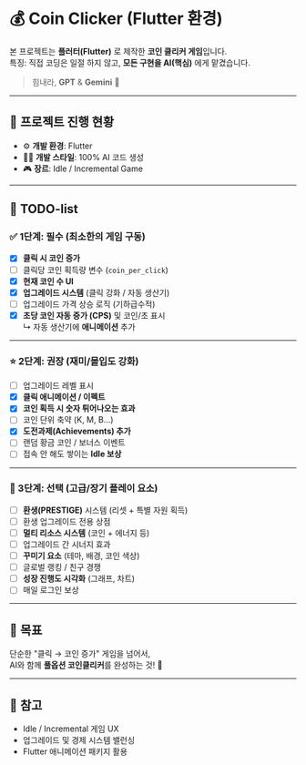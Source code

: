 # 💰 Coin Clicker (Flutter 환경)

본 프로젝트는 **플러터(Flutter)** 로 제작한 **코인 클리커 게임**입니다.  
특징: 직접 코딩은 일절 하지 않고, **모든 구현을 AI(핵심)** 에게 맡겼습니다.  

> 힘내라, **GPT** & **Gemini** 🚀

---

## 📌 프로젝트 진행 현황

- ⚙️ **개발 환경**: Flutter  
- 🧑‍💻 **개발 스타일**: 100% AI 코드 생성  
- 🎮 **장르**: Idle / Incremental Game

---

## 📝 TODO-list

### ✅ 1단계: 필수 (최소한의 게임 구동)
- [x] **클릭 시 코인 증가**
- [ ] 클릭당 코인 획득량 변수 (`coin_per_click`)
- [x] **현재 코인 수 UI**
- [x] **업그레이드 시스템** (클릭 강화 / 자동 생산기)
- [ ] 업그레이드 가격 상승 로직 (기하급수적)
- [x] **초당 코인 자동 증가 (CPS)** 및 코인/초 표시  
  ↳ 자동 생산기에 **애니메이션** 추가

---

### ⭐ 2단계: 권장 (재미/몰입도 강화)
- [ ] 업그레이드 레벨 표시
- [x] **클릭 애니메이션 / 이펙트**
- [x] **코인 획득 시 숫자 튀어나오는 효과**
- [ ] 코인 단위 축약 (K, M, B...)
- [x] **도전과제(Achievements) 추가**
- [ ] 랜덤 황금 코인 / 보너스 이벤트
- [ ] 접속 안 해도 쌓이는 **Idle 보상**

---

### 🌟 3단계: 선택 (고급/장기 플레이 요소)
- [ ] **환생(PRESTIGE)** 시스템 (리셋 + 특별 자원 획득)
- [ ] 환생 업그레이드 전용 상점
- [ ] **멀티 리소스 시스템** (코인 + 에너지 등)
- [ ] 업그레이드 간 시너지 효과
- [ ] **꾸미기 요소** (테마, 배경, 코인 색상)
- [ ] 글로벌 랭킹 / 친구 경쟁
- [ ] **성장 진행도 시각화** (그래프, 차트)
- [ ] 매일 로그인 보상

---

## 🚀 목표
단순한 "클릭 → 코인 증가" 게임을 넘어서,  
AI와 함께 **풀옵션 코인클리커**를 완성하는 것! 🎯

---

## 📖 참고
- Idle / Incremental 게임 UX
- 업그레이드 및 경제 시스템 밸런싱
- Flutter 애니메이션 패키지 활용
